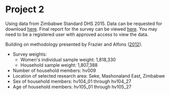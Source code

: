 # Project 2

Using data from Zimbabwe Standard DHS 2015. Data can be requested for download [here](https://dhsprogram.com/data/dataset/Zimbabwe_Standard-DHS_2015.cfm?flag=1). Final report for the survey can be viewed [here](https://dhsprogram.com/pubs/pdf/FR322/FR322.pdf). You may need to be a registered user with approved access to view the data.

Building on methodology presented by Frazier and Alfons ([2012](https://papers.ssrn.com/sol3/papers.cfm?abstract_id=2086345)).

- Survey weights:
	- Women's individual sample weight: 1,818,330
	- Household sample weight: 1,807,388
- Number of household members: hv009
- Location of selected research area: Seke, Mashonaland East, Zimbabwe
- Sex of household members: hv104_01 through hv104_27
- Age of household members: hv105_01 through hv105_27